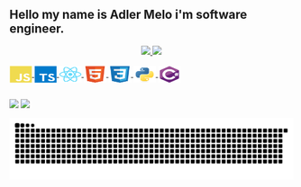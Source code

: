 ## Hello my name is Adler Melo i'm software engineer.
<div align="center">
  <a href="https://github.com/adlermelo">
  <img height="180em" src="https://github-readme-stats.vercel.app/api?username=adlermelo&theme=dark&show_icons=true&count_private=true(https://github.com/adlermelo)"/>
  <img height="180em" src="https://github-readme-stats.vercel.app/api/top-langs/?username=adlermelo&layout=compact&langs_count=7&theme=dracula"/>
</div>
<div style="display: inline_block"><br>
  <img align="center" alt="Adler-Js" height="30" width="40" src="https://raw.githubusercontent.com/devicons/devicon/master/icons/javascript/javascript-plain.svg">
  <img align="center" alt="Adler-Ts" height="30" width="40" src="https://raw.githubusercontent.com/devicons/devicon/master/icons/typescript/typescript-plain.svg">
  <img align="center" alt="Adler-React" height="30" width="40" src="https://raw.githubusercontent.com/devicons/devicon/master/icons/react/react-original.svg">
  <img align="center" alt="Adler-HTML" height="30" width="40" src="https://raw.githubusercontent.com/devicons/devicon/master/icons/html5/html5-original.svg">
  <img align="center" alt="Adler-CSS" height="30" width="40" src="https://raw.githubusercontent.com/devicons/devicon/master/icons/css3/css3-original.svg">
  <img align="center" alt="Adler-Python" height="30" width="40" src="https://raw.githubusercontent.com/devicons/devicon/master/icons/python/python-original.svg">
  <img align="center" alt="Adler-Csharp" height="30" width="40" src="https://raw.githubusercontent.com/devicons/devicon/master/icons/csharp/csharp-original.svg">
  
</div>

  ##
 
<div> 
  <a href = "mailto:adlermelo.adm@gmail.com"><img src="https://img.shields.io/badge/-Gmail-%23333?style=for-the-badge&logo=gmail&logoColor=white" target="_blank"></a>
  <a href="https://www.linkedin.com/in/adler-melo-02728a234/" target="_blank"><img src="https://img.shields.io/badge/-LinkedIn-%230077B5?style=for-the-badge&logo=linkedin&logoColor=white" target="_blank"></a> 

  ![Snake animation](https://github.com/adlermelo/adlermelo/blob/master/svg/github-contribution-grid-snake.svg)

</div>
